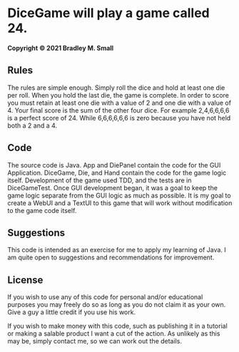 # DiceGame will play a game called 24.
**Copyright © 2021 Bradley M. Small**

## **Rules**

The rules are simple enough. Simply roll the dice and hold at least one die per roll. When you hold the last die, the game is complete. In order to score you must retain at least one die with a value of 2 and one die with a value of 4. Your final score is the sum of the other four dice. For example 2,4,6,6,6,6 is a perfect score of 24. While 6,6,6,6,6,6 is zero because you have not held both a 2 and a 4.

## **Code**

The source code is Java. App and DiePanel contain the code for the GUI Application. DiceGame, Die, and Hand contain the code for the game logic itself. Development of the game used TDD, and the tests are in DiceGameTest. Once GUI development began, it was a goal to keep the game logic separate from the GUI logic as much as possible. It is my goal to create a WebUI and a TextUI to this game that will work without modification to the game code itself.

## **Suggestions**

This code is intended as an exercise for me to apply my learning of Java. I am quite open to suggestions and recommendations for improvement. 

## **License**

If you wish to use any of this code for personal and/or educational purposes you may freely do so as long as you do not claim it as your own. Give a guy a little credit if you use his work. 

If you wish to make money with this code, such as publishing it in a tutorial or making a salable product I want a cut of the action. As unlikely as this may be, simply contact me, so we can work out the details. 
